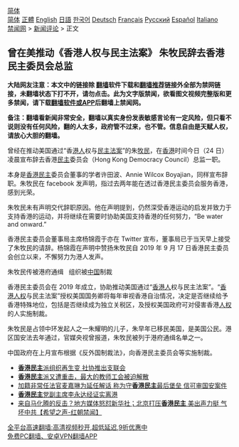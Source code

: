  <!-- 面包屑导航 --> <div class="breadcrumb"><!-- GTranslate: https://gtranslate.io/ -->  <div class="switcher notranslate">  <div class="selected">  <a href="#" onclick="return false;"> 简体</a>  </div>  <div class="option">  <a href="https://www.bannedbook.org" onclick="doGTranslate('zh-CN|zh-CN');jQuery('div.switcher div.selected a').html(jQuery(this).html());return false;" title="简体中文" class="nturl selected"> 简体</a>  <a href="https://www.bannedbook.org/zh-tw/" onclick="doGTranslate('zh-CN|zh-TW');jQuery('div.switcher div.selected a').html(jQuery(this).html());return false;" title="繁體中文" class="nturl"> 正體</a>  <a href="https://www.bannedbook.org/en/" onclick="doGTranslate('zh-CN|en');jQuery('div.switcher div.selected a').html(jQuery(this).html());return false;" title="English" class="nturl"> English</a>  <a href="https://www.bannedbook.org/ja/" onclick="doGTranslate('zh-CN|ja');jQuery('div.switcher div.selected a').html(jQuery(this).html());return false;" title="日本語" class="nturl"> 日語</a>  <a href="https://www.bannedbook.org/ko/" onclick="doGTranslate('zh-CN|ko');jQuery('div.switcher div.selected a').html(jQuery(this).html());return false;" title="한국어" class="nturl"> 한국어</a>  <a href="https://www.bannedbook.org/de/" onclick="doGTranslate('zh-CN|de');jQuery('div.switcher div.selected a').html(jQuery(this).html());return false;" title="Deutsch" class="nturl"> Deutsch</a>  <a href="https://www.bannedbook.org/fr/" onclick="doGTranslate('zh-CN|fr');jQuery('div.switcher div.selected a').html(jQuery(this).html());return false;" title="Français" class="nturl"> Français</a>  <a href="https://www.bannedbook.org/ru/" onclick="doGTranslate('zh-CN|ru');jQuery('div.switcher div.selected a').html(jQuery(this).html());return false;" title="Русский" class="nturl"> Русский</a>  <a href="https://www.bannedbook.org/es/" onclick="doGTranslate('zh-CN|es');jQuery('div.switcher div.selected a').html(jQuery(this).html());return false;" title="Español" class="nturl"> Español</a>  <a href="https://www.bannedbook.org/it/" onclick="doGTranslate('zh-CN|it');jQuery('div.switcher div.selected a').html(jQuery(this).html());return false;" title="Italiano" class="nturl"> Italiano</a>  </div>  </div>      <div class='breadcrumb-sub'><!-- Breadcrumb NavXT 6.3.0 --> <a href="https://www.bannedbook.org/" class="home">禁闻网</a> &gt; <a href="https://www.bannedbook.org/bnews/comments/" class="category">新闻评论</a> &gt; 正文</div></div><h2>曾在美推动《香港人权与民主法案》 朱牧民辞去香港民主委员会总监</h2> <p class="notice"><b>大陆网友注意：本文中的链接除 <a href="https://github.com/bannedbook/fanqiang" >翻墙</a>软件下载和<a href="https://github.com/killgcd/justmysocks/blob/master/README.md">翻墙推荐</a>链接外全部为禁网链接，未翻墙状态下打不开，请勿点击。此为文字版禁闻，欲看图文视频完整版和更多禁闻，请下载<a href="https://github.com/bannedbook/fanqiang">翻墙软件或APP</a>后翻墙上禁闻网。</p><p>备注：翻墙看新闻非常安全，翻墙以真实身份发表敏感言论有一定风险，但只看不说则没有任何风险，翻的人太多，政府管不过来，也不管。信息自由是天赋人权，请放心大胆的翻墙。</b></p>  <div class="entry">  <p>曾经在推动美国通过“香<a href="https://www.bannedbook.org/bnews/tag/%e6%b8%af%e4%ba%ba/" class="st_tag internal_tag" rel="tag" title="标签 港人 下的日志">港人</a>权与<a href="https://www.bannedbook.org/bnews/tag/%E6%B0%91%E4%B8%BB%E6%B3%95%E6%A1%88/" class="st_tag internal_tag" rel="tag" title="标签 民主法案 下的日志">民主法案</a>”的朱<a href="https://www.bannedbook.org/bnews/tag/%E7%89%A7%E6%B0%91/" class="st_tag internal_tag" rel="tag" title="标签 牧民 下的日志">牧民</a>，在<a href="https://www.bannedbook.org/bnews/tag/%e9%a6%99%e6%b8%af/" class="st_tag internal_tag" rel="tag" title="标签 香港 下的日志">香港</a>时间今日（24 日）凌晨宣布辞去香港<a href="https://www.bannedbook.org/bnews/tag/%e6%b0%91%e4%b8%bb/" class="st_tag internal_tag" rel="tag" title="标签 民主 下的日志">民主</a>委员会（Hong Kong Democracy Council）总监一职。</p> <p>本身是<a href="https://www.bannedbook.org/bnews/tag/%e9%a6%99%e6%b8%af%e6%b0%91%e4%b8%bb/" class="st_tag internal_tag" rel="tag" title="标签 香港民主 下的日志">香港民主</a>委员会董事的学者许田波、Annie Wilcox Boyajian，同样宣布辞职。朱牧民在 facebook 发声明，指过去两年能在透过香港民主委员会服务香港，感到光荣。</p>  <p>朱牧民未有声明交代辞职原因。他在声明提到，仍然深受香港运动的启发并致力于支持香港的运动，并将继续在需要时协助美国支持香港的任何努力，“Be water and onward.”</p> <p>香港民主委员会董事局主席杨锦霞于亦在 Twitter 宣布，董事局已于当天早上接受了朱牧民的请辞。杨锦霞在声明中赞扬朱牧民自 2019 年 9 月 17 日香港民主委员会创立以来，不懈努力为港人发声。</p>  <p>朱牧民传被港府通缉   组织被<span class='wp_keywordlink_affiliate'><a href="https://www.bannedbook.org/" title="中国" target="_blank">中国</a></span>制裁</p> <p>香港民主委员会在 2019 年成立，协助推动美国通过“<a href="https://www.bannedbook.org/bnews/tag/%E9%A6%99%E6%B8%AF%E4%BA%BA/" class="st_tag internal_tag" rel="tag" title="标签 香港人 下的日志">香港人</a>权与民主法案”。“<a href="https://www.bannedbook.org/bnews/tag/%E9%A6%99%E6%B8%AF%E4%BA%BA%E6%9D%83/" class="st_tag internal_tag" rel="tag" title="标签 香港人权 下的日志">香港人权</a>与民主法案”授权美国国务卿将每年审视香港自治情况，决定是否继续给予香港特殊地位，包括是否继续成为独立关税区，及授权美国政府可对侵害香港<a href="https://www.bannedbook.org/bnews/tag/%e4%ba%ba%e6%9d%83/" class="st_tag internal_tag" rel="tag" title="标签 人权 下的日志">人权</a>的人实施制裁。</p>  <p>朱牧民是占领中环发起人之一朱耀明的儿子，朱早年已移民美国，是美国公民。港区国安法去年通过，官媒央视曾报道，朱牧民被列于港府通缉名单之一。</p> <p>中国政府在上月宣布根据《反外国制裁法》，向香港民主委员会等实施制裁。</p>  <ul class='op-related-articles' title='相关阅读'> <li><a href='https://www.bannedbook.org/bnews/ssgc/20210820/1610019.html' target='_blank'><b>香港民主</b>派组织再生变 社协推出支联会</a></li> <li><a href='https://www.bannedbook.org/bnews/headline/20210810/1603932.html' target='_blank'><b>香港民主</b>派又遭重击，最大的教师工会被迫解散</a></li> <li><a href='https://www.bannedbook.org/bnews/comments/20210808/1602676.html' target='_blank'>加籍非常任法官麦嘉琳为延任解话 称为守<b>香港民主</b>最后堡垒 信可审国安案件</a></li> <li><a href='https://www.bannedbook.org/bnews/taiwannews/20210808/1602330.html' target='_blank'><b>香港民主</b>党副主席李永达经证实离港</a></li> <li><a href='https://www.bannedbook.org/bnews/comments/20210807/1602078.html' target='_blank'>来自马化腾的反击？地方媒体怒怼新华社；北京打压<b>香港民主</b>  美出声力挺   气坏中共【希望之声-红朝禁闻】</a></li> </ul> <p class="texttj"> <a href="https://github.com/bannedbook/fanqiang/wiki/V2ray%E6%9C%BA%E5%9C%BA" target="_blank">全平台高速翻墙:高清视频秒开,超低延迟,9折优惠中</a><br/> <a href="https://github.com/bannedbook/fanqiang/wiki/%E7%A6%81%E9%97%BB%E7%BD%91%E5%AE%89%E5%8D%93%E7%BF%BB%E5%A2%99%E6%96%B0%E9%97%BBAPP" target="_blank">免费PC翻墙、安卓VPN翻墙APP</a></p><p> </p><a name='sharetosocial'></a>  <div style="margin-bottom:5px;padding-bottom:5px;clear:both"> <div id="archive-pix-1" class="banner-ads"> <!-- AuctionX Display platform tag START --> <div id="26318x728x90x621x_ADSLOT2" clicktrack="%%CLICK_URL_ESC%%"></div> <!-- AuctionX Display platform tag END --> </div> <div id="archive-pix-2" class="banner-ads"> <!-- AuctionX Display platform tag START --> <div id="26315x300x250x621x_ADSLOT2" clicktrack="%%CLICK_URL_ESC%%"></div> <!-- AuctionX Display platform tag END --> </div> </div>  <div id="archive-pix-1" class="banner-ads"> <!-- AuctionX Display platform tag START --> <div id="26318x728x90x621x_ADSLOT3" clicktrack="%%CLICK_URL_ESC%%"></div> <!-- AuctionX Display platform tag END --> </div> </div><!--END ENTRY--> 